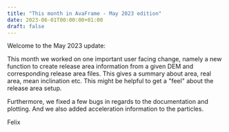```yaml
---
title: "This month in AvaFrame - May 2023 edition"
date: 2023-06-01T00:00:00+01:00
draft: false
---
```


Welcome to the May 2023 update:

This month we worked on one important user facing change, namely a new function to create release area information 
from a given DEM and corresponding release area files. This gives a summary about area, real area, mean inclination 
etc. This might be helpful to get a "feel" about the release area setup. 

Furthermore, we fixed a few bugs in regards to the documentation and plotting. And we also added acceleration 
information to the particles. 

Felix

